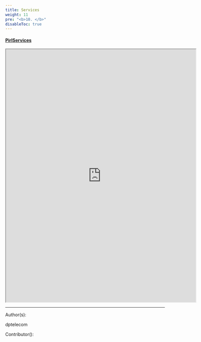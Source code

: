 ```yaml
---
title: Services
weight: 11
pre: "<b>10. </b>"
disableToc: true
---
```




#### [PirlServices](https://services.pirl.io "PirlServices ")

<iframe width="600"
    height="800" src="https://services.pirl.io">
</iframe>



---
Author(s):

dptelecom

Contributor():
